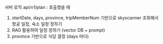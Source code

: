 서버 로직
api/v1/plan : 호출했을 때

1. startDate, days, province, tripMemberNum 기반으로 skyscanner 조회해서 항공 일정, 숙소 일정 정하기
2. RAG 활용하여 일정 정하기 (vector DB + prompt)
3. province 기반으로 식당 결정 (days 마다)